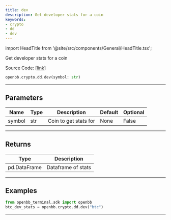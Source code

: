 ```yaml
---
title: dev
description: Get developer stats for a coin
keywords:
- crypto
- dd
- dev
---
```


import HeadTitle from '@site/src/components/General/HeadTitle.tsx';

<HeadTitle title="crypto.dd.dev - Reference | OpenBB SDK Docs" />

Get developer stats for a coin

Source Code: [[link](https://github.com/OpenBB-finance/OpenBBTerminal/tree/main/openbb_terminal/cryptocurrency/due_diligence/sdk_helper.py#L9)]

```python wordwrap
openbb.crypto.dd.dev(symbol: str)
```

---

## Parameters

| Name | Type | Description | Default | Optional |
| ---- | ---- | ----------- | ------- | -------- |
| symbol | str | Coin to get stats for | None | False |


---

## Returns

| Type | Description |
| ---- | ----------- |
| pd.DataFrame | Dataframe of stats |
---

## Examples

```python
from openbb_terminal.sdk import openbb
btc_dev_stats = openbb.crypto.dd.dev("btc")
```

---

